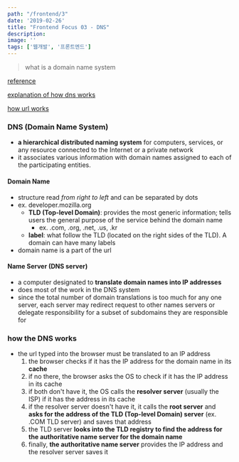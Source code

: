 ```yaml
---
path: "/frontend/3"
date: '2019-02-26'
title: "Frontend Focus 03 - DNS"
description: 
image: ''
tags: ['웹개발', '프론트엔드']
---
```

> what is a domain name system

[reference](https://frontendmasters.com/books/front-end-handbook/2018/learning/dns.html)

[explanation of how dns works](https://developer.mozilla.org/en-US/docs/Learn/Common_questions/What_is_a_domain_name)

[how url works](https://developer.mozilla.org/en-US/docs/Learn/Common_questions/What_is_a_URL)

### DNS (Domain Name System)
- __a hierarchical distributed naming system__ for computers, services, or any resource connected to the Internet or a private network
- it associates various information with domain names assigned to each of the participating entities.

#### Domain Name
- structure read _from right to left_ and can be separated by dots
- ex. developer.mozilla.org
    - __TLD (Top-level Domain)__: provides the most generic information; tells users the general purpose of the service behind the domain name
        - ex. .com, .org, .net, .us, .kr
    - __label__: what follow the TLD (located on the right sides of the TLD). A domain can have many labels
- domain name is a part of the url

#### Name Server (DNS server)
- a computer designated to __translate domain names into IP addresses__
- does most of the work in the DNS system
- since the total number of domain translations is too much for any one server, each server may redirect request to other names servers or delegate responsibility for a subset of subdomains they are responsible for

### how the DNS works
- the url typed into the browser must be translated to an IP address
    1. the browser checks if it has the IP address for the domain name in its __cache__
    2. if no there, the browser asks the OS to check if it has the IP address in its cache
    3. if both don't have it, the OS calls the __resolver server__ (usually the ISP) if it has the address in its cache
    4. if the resolver server doesn't have it, it calls the __root server__ and __asks for the address of the TLD (Top-level Domain) server__ (ex. .COM TLD server) and saves that address
    5. the TLD server __looks into the TLD registry to find the address for the authoritative name server for the domain name__
    6. finally, __the authoritative name server__ provides the IP address and the resolver server saves it